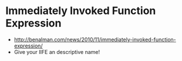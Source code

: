 
# Immediately Invoked Function Expression

- http://benalman.com/news/2010/11/immediately-invoked-function-expression/
- Give your IIFE an descriptive name!
